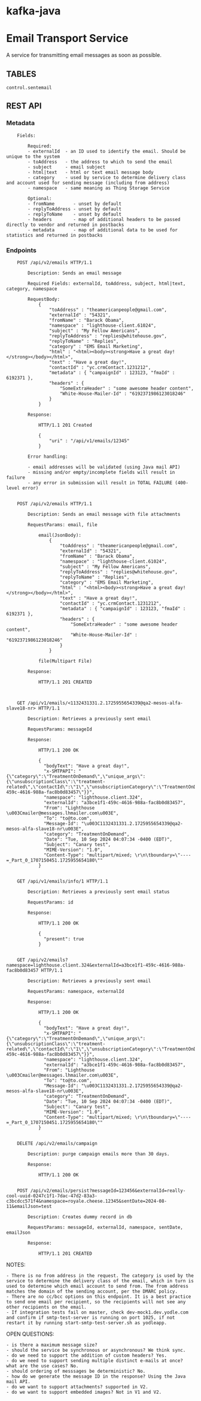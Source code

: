 # kafka-java

# Email Transport Service

A service for transmitting email messages as soon as possible.

## TABLES
    control.sentemail

## REST API

### Metadata

        Fields:

            Required:
            - externalId  - an ID used to identify the email. Should be unique to the system
            - toAddress   - the address to which to send the email
            - subject     - email subject
            - html|text   - html or text email message body
            - category    - used by service to determine delivery class and account used for sending message (including from address)
            - namespace   - same meaning as Thing Storage Service

            Optional:
            - fromName       - unset by default
            - replyToAddress - unset by default
            - replyToName    - unset by default
            - headers        - map of additional headers to be passed directly to vendor and returned in postbacks
            - metadata       - map of additional data to be used for statistics and returned in postbacks

### Endpoints

        POST /api/v2/emails HTTP/1.1

            Description: Sends an email message

            Required Fields: externalId, toAddress, subject, html|text, category, namespace

            RequestBody:
                {
                    "toAddress" : "theamericanpeople@gmail.com",
                    "externalId" : "54321",
                    "fromName" : "Barack Obama",
                    "namespace" : "lighthouse-client.61024",
                    "subject" : "My Fellow Americans",
                    "replyToAddress" : "replies@whitehouse.gov",
                    "replyToName" : "Replies",
                    "category" : "EMS Email Marketing",
                    "html" : "<html><body><strong>Have a great day!</strong></body></html>",
                    "text" : "Have a great day!",
                    "contactId" : "yc.crmContact.1231212",
                    "metadata" : { "campaignId" : 123123, "fmaId" : 6192371 },
                    "headers" : {
                        "SomeExtraHeader" : "some awesome header content",
                        "White-House-Mailer-Id" : "6192371986123018246"
                    }
                }

            Response:

                HTTP/1.1 201 Created

                {
                    "uri" : "/api/v1/emails/12345"
                }

            Error handling:

            - email addresses will be validated (using Java mail API)
            - missing and/or empty/incomplete fields will result in failure
            - any error in submission will result in TOTAL FAILURE (400-level error)


        POST /api/v2/emails HTTP/1.1

            Description: Sends an email message with file attachments

            RequestParams: email, file

                email(JsonBody):
                    {
                        "toAddress" : "theamericanpeople@gmail.com",
                        "externalId" : "54321",
                        "fromName" : "Barack Obama",
                        "namespace" : "lighthouse-client.61024",
                        "subject" : "My Fellow Americans",
                        "replyToAddress" : "replies@whitehouse.gov",
                        "replyToName" : "Replies",
                        "category" : "EMS Email Marketing",
                        "html" : "<html><body><strong>Have a great day!</strong></body></html>",
                        "text" : "Have a great day!",
                        "contactId" : "yc.crmContact.1231212",
                        "metadata" : { "campaignId" : 123123, "fmaId" : 6192371 },
                        "headers" : {
                            "SomeExtraHeader" : "some awesome header content",
                            "White-House-Mailer-Id" : "6192371986123018246"
                        }
                    }

                file(Multipart File)

            Response:

                HTTP/1.1 201 CREATED



        GET /api/v1/emails/<1132431331.2.1725955654339@qa2-mesos-alfa-slave18-nr> HTTP/1.1

            Description: Retrieves a previously sent email

            RequestParams: messageId

            Response:

                HTTP/1.1 200 OK

                {
                  "bodyText": "Have a great day!",
                  "x-SMTPAPI": "{\"category\":\"TreatmentOnDemand\",\"unique_args\":{\"unsubscriptionClass\":\"treatment-related\",\"contactId\":\"1\",\"unsubscriptionCategory\":\"TreatmentOnDemand\",\"namespace\":\"lighthouse.client.324\",\"externalId\":\"a3bce1f1-459c-4616-988a-fac8b0d83457\"}}",
                  "namespace": "lighthouse.client.324",
                  "externalId": "a3bce1f1-459c-4616-988a-fac8b0d83457",
                  "From": "Lighthouse \u003Cmailer@messages.lhmailer.com\u003E",
                  "To": "to@to.com",
                  "Message-Id": "\u003C1132431331.2.1725955654339@qa2-mesos-alfa-slave18-nr\u003E",
                  "category": "TreatmentOnDemand",
                  "Date": "Tue, 10 Sep 2024 04:07:34 -0400 (EDT)",
                  "Subject": "Canary test",
                  "MIME-Version": "1.0",
                  "Content-Type": "multipart/mixed; \r\n\tboundary=\"----=_Part_0_1707150451.1725955654180\""
                }


        GET /api/v1/emails/info/1 HTTP/1.1

            Description: Retrieves a previously sent email status

            RequestParams: id

            Response:

                HTTP/1.1 200 OK

                {
                  "present": true
                }


        GET /api/v2/emails?namespace=lighthouse.client.324&externalId=a3bce1f1-459c-4616-988a-fac8b0d83457 HTTP/1.1

            Description: Retrieves a previously sent email

            RequestParams: namespace, externalId

            Response:

                HTTP/1.1 200 OK

                {
                  "bodyText": "Have a great day!",
                  "x-SMTPAPI": "{\"category\":\"TreatmentOnDemand\",\"unique_args\":{\"unsubscriptionClass\":\"treatment-related\",\"contactId\":\"1\",\"unsubscriptionCategory\":\"TreatmentOnDemand\",\"namespace\":\"lighthouse.client.324\",\"externalId\":\"a3bce1f1-459c-4616-988a-fac8b0d83457\"}}",
                  "namespace": "lighthouse.client.324",
                  "externalId": "a3bce1f1-459c-4616-988a-fac8b0d83457",
                  "From": "Lighthouse \u003Cmailer@messages.lhmailer.com\u003E",
                  "To": "to@to.com",
                  "Message-Id": "\u003C1132431331.2.1725955654339@qa2-mesos-alfa-slave18-nr\u003E",
                  "category": "TreatmentOnDemand",
                  "Date": "Tue, 10 Sep 2024 04:07:34 -0400 (EDT)",
                  "Subject": "Canary test",
                  "MIME-Version": "1.0",
                  "Content-Type": "multipart/mixed; \r\n\tboundary=\"----=_Part_0_1707150451.1725955654180\""
                }


        DELETE /api/v2/emails/campaign

            Description: purge campaign emails more than 30 days.

            Response:

                HTTP/1.1 200 OK


        POST /api/v2/emails/persist?messageId=123456&externalId=really-cool-uuid-0247c1f1-7dac-47d2-83a3-c3bcdcc571f4&namespace=royale.cheese.12345&sentDate=2024-08-11&emailJson=test

            Description: Creates dummy record in db

            RequestParams: messageId, externalId, namespace, sentDate, emailJson

            Response:

                HTTP/1.1 201 CREATED



NOTES:

    - There is no from address in the request. The category is used by the service to determine the delivery class of the email, which in turn is used to determine which email account to send from. The from address matches the domain of the sending account, per the DMARC policy.
    - There are no cc/bcc options on this endpoint. It is a best practice to send one email per recipient, so the recipients will not see any other recipients on the email.
    - If integration tests fail on master, check dev-mock1.dev.yodle.com and confirm if smtp-test-server is running on port 1025, if not restart it by running start-smtp-test-server.sh as yodleapp.

OPEN QUESTIONS:

    - is there a maximum message size?
    - should the service be synchronous or asynchronous? We think sync.
    - do we need to support the addition of custom headers? Yes.
    - do we need to support sending multiple distinct e-mails at once? what are the use cases? No.
    - should ordering of messsages be deterministic? No.
    - how do we generate the message ID in the response? Using the Java mail API.
    - do we want to support attachments? supported in V2.
    - do we want to support embedded images? Not in V1 and V2.

